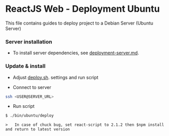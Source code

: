 # ReactJS Web - Deployment Ubuntu

This file contains guides to deploy project to a Debian Server (Ubuntu Server)

### Server installation

-   To install server dependencies, see [deployment-server.md](./deployment-server.md).


### Update & install 

-   Adjust [deploy.sh](./deploy.sh). settings and run script

- Connect to server
```bash
ssh <USER@SERVER_URL>
```

-   Run script
```bash
$ ./bin/ubuntu/deploy
```
    >   In case of chuck bug, set react-script to 2.1.2 then $npm install and return to latest version